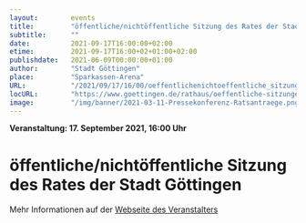 ```yaml
---
layout:        events
title:         "öffentliche/nichtöffentliche Sitzung des Rates der Stadt Göttingen"
subtitle:      ""
date:          2021-09-17T16:00:00+02:00
etime:         2021-09-17T16:00+02+01:00+02:00
publishdate:   2021-06-09T00:00:00+01:00
author:        "Stadt Göttingen"
place:         "Sparkassen-Arena"
URL:           "/2021/09/17/16/00/oeffentlichenichtoeffentliche_sitzung_des_rates_der_stadt_goettingen"
locURL:        "https://www.goettingen.de/rathaus/oeffentliche-sitzungen.html"
image:         "/img/banner/2021-03-11-Pressekonferenz-Ratsantraege.png"
---
```


**Veranstaltung: 17. September 2021, 16:00 Uhr**

öffentliche/nichtöffentliche Sitzung des Rates der Stadt Göttingen
===========



Mehr Informationen auf der [Webseite des Veranstalters](https://www.goettingen.de/rathaus/oeffentliche-sitzungen.html)
